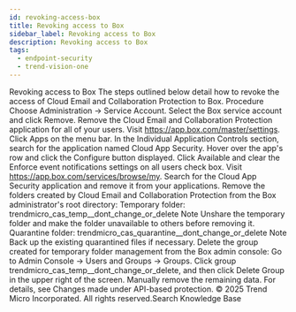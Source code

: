 ```yaml
---
id: revoking-access-box
title: Revoking access to Box
sidebar_label: Revoking access to Box
description: Revoking access to Box
tags:
  - endpoint-security
  - trend-vision-one
---
```


 Revoking access to Box The steps outlined below detail how to revoke the access of Cloud Email and Collaboration Protection to Box. Procedure Choose Administration → Service Account. Select the Box service account and click Remove. Remove the Cloud Email and Collaboration Protection application for all of your users. Visit https://app.box.com/master/settings. Click Apps on the menu bar. In the Individual Application Controls section, search for the application named Cloud App Security. Hover over the app's row and click the Configure button displayed. Click Available and clear the Enforce event notifications settings on all users check box. Visit https://app.box.com/services/browse/my. Search for the Cloud App Security application and remove it from your applications. Remove the folders created by Cloud Email and Collaboration Protection from the Box administrator's root directory: Temporary folder: trendmicro_cas_temp__dont_change_or_delete Note Unshare the temporary folder and make the folder unavailable to others before removing it. Quarantine folder: trendmicro_cas_quarantine__dont_change_or_delete Note Back up the existing quarantined files if necessary. Delete the group created for temporary folder management from the Box admin console: Go to Admin Console → Users and Groups → Groups. Click group trendmicro_cas_temp__dont_change_or_delete, and then click Delete Group in the upper right of the screen. Manually remove the remaining data. For details, see Changes made under API-based protection. © 2025 Trend Micro Incorporated. All rights reserved.Search Knowledge Base